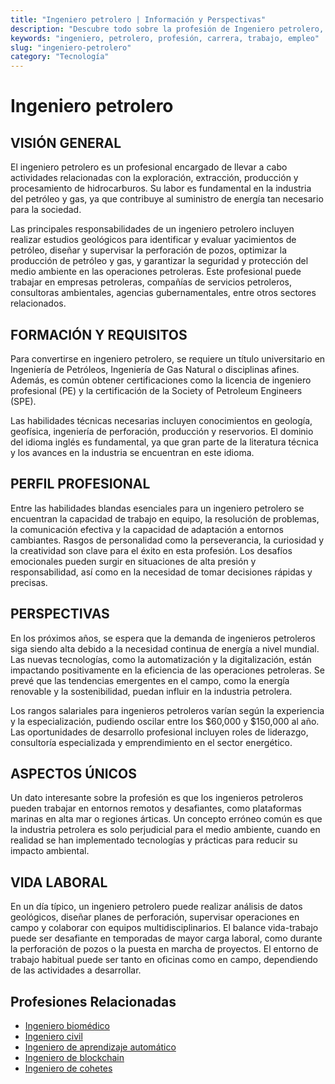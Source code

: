 ```yaml
---
title: "Ingeniero petrolero | Información y Perspectivas"
description: "Descubre todo sobre la profesión de Ingeniero petrolero, incluyendo responsabilidades, requisitos y oportunidades."
keywords: "ingeniero, petrolero, profesión, carrera, trabajo, empleo"
slug: "ingeniero-petrolero"
category: "Tecnología"
---
```


# Ingeniero petrolero

## VISIÓN GENERAL

El ingeniero petrolero es un profesional encargado de llevar a cabo actividades relacionadas con la exploración, extracción, producción y procesamiento de hidrocarburos. Su labor es fundamental en la industria del petróleo y gas, ya que contribuye al suministro de energía tan necesario para la sociedad. 

Las principales responsabilidades de un ingeniero petrolero incluyen realizar estudios geológicos para identificar y evaluar yacimientos de petróleo, diseñar y supervisar la perforación de pozos, optimizar la producción de petróleo y gas, y garantizar la seguridad y protección del medio ambiente en las operaciones petroleras. Este profesional puede trabajar en empresas petroleras, compañías de servicios petroleros, consultoras ambientales, agencias gubernamentales, entre otros sectores relacionados.

## FORMACIÓN Y REQUISITOS

Para convertirse en ingeniero petrolero, se requiere un título universitario en Ingeniería de Petróleos, Ingeniería de Gas Natural o disciplinas afines. Además, es común obtener certificaciones como la licencia de ingeniero profesional (PE) y la certificación de la Society of Petroleum Engineers (SPE).

Las habilidades técnicas necesarias incluyen conocimientos en geología, geofísica, ingeniería de perforación, producción y reservorios. El dominio del idioma inglés es fundamental, ya que gran parte de la literatura técnica y los avances en la industria se encuentran en este idioma.

## PERFIL PROFESIONAL

Entre las habilidades blandas esenciales para un ingeniero petrolero se encuentran la capacidad de trabajo en equipo, la resolución de problemas, la comunicación efectiva y la capacidad de adaptación a entornos cambiantes. Rasgos de personalidad como la perseverancia, la curiosidad y la creatividad son clave para el éxito en esta profesión. Los desafíos emocionales pueden surgir en situaciones de alta presión y responsabilidad, así como en la necesidad de tomar decisiones rápidas y precisas.

## PERSPECTIVAS

En los próximos años, se espera que la demanda de ingenieros petroleros siga siendo alta debido a la necesidad continua de energía a nivel mundial. Las nuevas tecnologías, como la automatización y la digitalización, están impactando positivamente en la eficiencia de las operaciones petroleras. Se prevé que las tendencias emergentes en el campo, como la energía renovable y la sostenibilidad, puedan influir en la industria petrolera.

Los rangos salariales para ingenieros petroleros varían según la experiencia y la especialización, pudiendo oscilar entre los $60,000 y $150,000 al año. Las oportunidades de desarrollo profesional incluyen roles de liderazgo, consultoría especializada y emprendimiento en el sector energético.

## ASPECTOS ÚNICOS

Un dato interesante sobre la profesión es que los ingenieros petroleros pueden trabajar en entornos remotos y desafiantes, como plataformas marinas en alta mar o regiones árticas. Un concepto erróneo común es que la industria petrolera es solo perjudicial para el medio ambiente, cuando en realidad se han implementado tecnologías y prácticas para reducir su impacto ambiental.

## VIDA LABORAL

En un día típico, un ingeniero petrolero puede realizar análisis de datos geológicos, diseñar planes de perforación, supervisar operaciones en campo y colaborar con equipos multidisciplinarios. El balance vida-trabajo puede ser desafiante en temporadas de mayor carga laboral, como durante la perforación de pozos o la puesta en marcha de proyectos. El entorno de trabajo habitual puede ser tanto en oficinas como en campo, dependiendo de las actividades a desarrollar.
## Profesiones Relacionadas

- [Ingeniero biomédico](/profesiones/ingeniero-biomedico/)
- [Ingeniero civil](/profesiones/ingeniero-civil/)
- [Ingeniero de aprendizaje automático](/profesiones/ingeniero-de-aprendizaje-automatico/)
- [Ingeniero de blockchain](/profesiones/ingeniero-de-blockchain/)
- [Ingeniero de cohetes](/profesiones/ingeniero-de-cohetes/)

